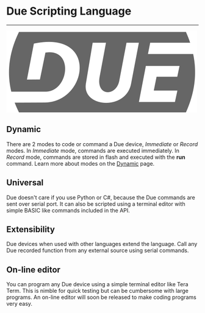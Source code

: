 # Due Scripting Language
---

![Due](images/due.png) 


## Dynamic
 There are 2 modes to code or command a Due device, *Immediate* or *Record* modes. In *Immediate* mode, commands are executed immediately. In *Record* mode, commands are stored in flash and executed with the **run** command. Learn more about modes on the [Dynamic](./dynamic/dynamic.md) page.


## Universal

Due doesn't care if you use Python or C#, because the Due commands are sent over serial port. It can also be scripted using a terminal editor with simple BASIC like commands included in the API.

## Extensibility

Due devices when used with other languages extend the language.
Call any Due recorded function from any external source using serial commands. 

## On-line editor

You can program any Due device using a simple terminal editor like Tera Term. This is nimble for quick testing but can be cumbersome with large programs. An on-line editor will soon be released to make coding programs very easy. 
